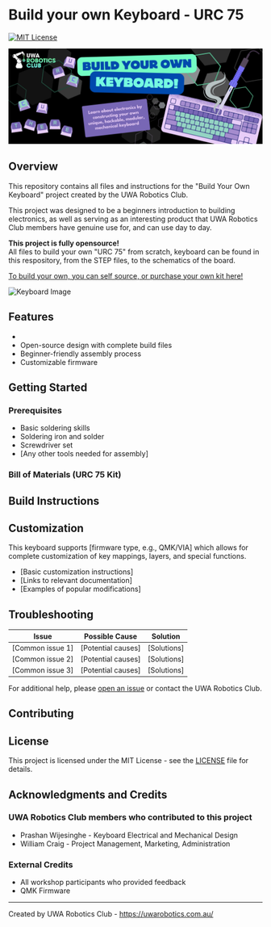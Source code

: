 # Build your own Keyboard - URC 75

[![MIT License](https://img.shields.io/badge/License-MIT-blue.svg)](https://opensource.org/licenses/MIT)

![Banner](/img/Banner.jpg)

## Overview

This repository contains all files and instructions for the "Build Your Own Keyboard" project created by the UWA Robotics Club. 

This project was designed to be a beginners introduction to building electronics, as well as serving as an interesting product that UWA Robotics Club members have genuine use for, and can use day to day. 

**This project is fully opensource!**<br/>
All files to build your own "URC 75" from scratch, keyboard can be found in this respository, from the STEP files, to the schematics of the board. 

[To build your own, you can self source, or purchase your own kit here!](https://uwarobotics.com.au/keyboard)




![Keyboard Image](/img/Rainbow%20LED.gif)

## Features

- 
- Open-source design with complete build files
- Beginner-friendly assembly process
- Customizable firmware

## Getting Started


### Prerequisites

- Basic soldering skills
- Soldering iron and solder
- Screwdriver set
- [Any other tools needed for assembly]

### Bill of Materials (URC 75 Kit)



## Build Instructions



## Customization

This keyboard supports [firmware type, e.g., QMK/VIA] which allows for complete customization of key mappings, layers, and special functions. 

- [Basic customization instructions]
- [Links to relevant documentation]
- [Examples of popular modifications]

## Troubleshooting

| Issue | Possible Cause | Solution |
|-------|---------------|----------|
| [Common issue 1] | [Potential causes] | [Solutions] |
| [Common issue 2] | [Potential causes] | [Solutions] |
| [Common issue 3] | [Potential causes] | [Solutions] |

For additional help, please [open an issue](link-to-issues-page) or contact the UWA Robotics Club.

## Contributing



## License

This project is licensed under the MIT License - see the [LICENSE](LICENSE) file for details.

## Acknowledgments and Credits

### UWA Robotics Club members who contributed to this project
- Prashan Wijesinghe  - Keyboard Electrical and Mechanical Design 
- William Craig - Project Management, Marketing, Administration 
### External Credits
- All workshop participants who provided feedback
- QMK Firmware

---

Created by UWA Robotics Club - https://uwarobotics.com.au/